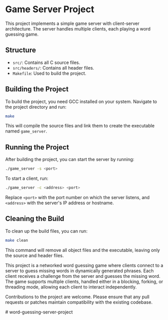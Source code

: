 # Game Server Project

This project implements a simple game server with client-server architecture. The server handles multiple clients, each playing a word guessing game.

## Structure

- `src/`: Contains all C source files.
- `src/headers/`: Contains all header files.
- `Makefile`: Used to build the project.

## Building the Project

To build the project, you need GCC installed on your system. Navigate to the project directory and run:

```bash
make
```

This will compile the source files and link them to create the executable named `game_server`.

## Running the Project

After building the project, you can start the server by running:

```bash
./game_server -s <port>
```

To start a client, run:

```bash
./game_server -c <address> <port>
```

Replace `<port>` with the port number on which the server listens, and `<address>` with the server's IP address or hostname.

## Cleaning the Build

To clean up the build files, you can run:

```bash
make clean
```

This command will remove all object files and the executable, leaving only the source and header files.

This project is a networked word guessing game where clients connect to a server to guess missing words in dynamically generated phrases. Each client receives a challenge from the server and guesses the missing word. The game supports multiple clients, handled either in a blocking, forking, or threading mode, allowing each client to interact independently.

Contributions to the project are welcome. Please ensure that any pull requests or patches maintain compatibility with the existing codebase.

#   w o r d - g u e s s i n g - s e r v e r - p r o j e c t  
 